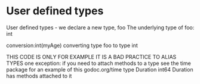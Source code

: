 # User defined types

User defined types - we declare a new type, foo
The underlying type of foo: int

conversion:int(myAge)
converting type foo to type int

THIS CODE IS ONLY FOR EXAMPLE
IT IS A BAD PRACTICE TO ALIAS TYPES
one exception: if you need to attach methods to a type
see the time package for an example of this
    godoc.org/time
    type Duration int64
Duration has methods attached to it